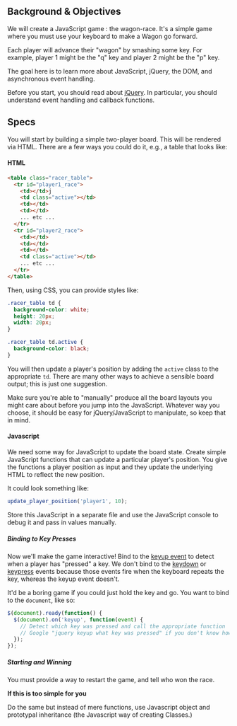 ## Background & Objectives

We will create a JavaScript game : the wagon-race.
It's a simple game where you must use your keyboard to make a Wagon go forward.

Each player will advance their "wagon" by smashing some key.  For example, player 1 might be the "q" key and player 2 might be the "p" key.

The goal here is to learn more about JavaScript, jQuery, the DOM, and asynchronous event handling.

Before you start, you should read about [jQuery](http://learn.jquery.com/about-jquery/).  In particular, you should understand event handling and callback functions.

## Specs

You will start by building a simple two-player board.  This will be rendered via HTML. There are a few ways you could do it, e.g., a table that looks like:

#### HTML

```html
<table class="racer_table">
  <tr id="player1_race">
    <td></td>j
    <td class="active"></td>
    <td></td>
    <td></td>
    ... etc ...
  </tr>
  <tr id="player2_race">
    <td></td>
    <td></td>
    <td></td>
    <td class="active"></td>
    ... etc ...
  </tr>
</table>
```

Then, using CSS, you can provide styles like:

```css
.racer_table td {
  background-color: white;
  height: 20px;
  width: 20px;
}

.racer_table td.active {
  background-color: black;
}
```

You will then update a player's position by adding the `active` class to the appropriate `td`.  There are many other ways to achieve a sensible board output; this is just one suggestion.

Make sure you're able to "manually" produce all the board layouts you might care about before you jump into the JavaScript.  Whatever way you choose, it should be easy for jQuery/JavaScript to manipulate, so keep that in mind.

#### Javascript

We need some way for JavaScript to update the board state. Create simple JavaScript functions that can update a particular player's position.  You give the functions a player position as input and they update the underlying HTML to reflect the new position.

It could look something like:

```javascript
update_player_position('player1', 10);
```

Store this JavaScript in a separate file and use the JavaScript console to debug it and pass in values manually.

##### Binding to Key Presses

Now we'll make the game interactive!  Bind to the [keyup event](http://api.jquery.com/keyup/) to detect when a player has "pressed" a key.  We don't bind to the [keydown](http://api.jquery.com/keydown/) or [keypress](http://api.jquery.com/keypress/) events because those events fire when the keyboard repeats the key, whereas the keyup event doesn't.

It'd be a boring game if you could just hold the key and go.  You want to bind to the `document`, like so:

```javascript
$(document).ready(function() {
  $(document).on('keyup', function(event) {
    // Detect which key was pressed and call the appropriate function
    // Google "jquery keyup what key was pressed" if you don't know how
  });
});
```

##### Starting and Winning

You must provide a way to restart the game, and tell who won the race.

**If this is too simple for you**

Do the same but instead of mere functions, use Javascript object and prototypal inheritance (the Javascript way of creating Classes.)
